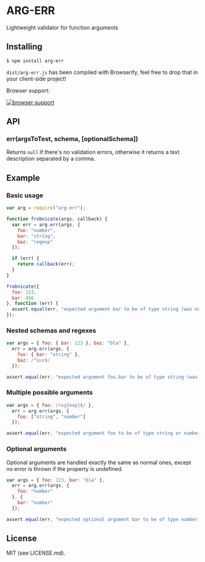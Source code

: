 ARG-ERR
======

Lightweight validator for function arguments

Installing
----

```
$ npm install arg-err
```

`dist/arg-err.js` has been compiled with Browserify, feel free to drop that in your client-side project!

Browser support:

[![browser support](https://ci.testling.com/andrey-p/arg-err.png)
](https://ci.testling.com/andrey-p/arg-err)

API
----

### err(argsToTest, schema, [optionalSchema])

Returns `null` if there's no validation errors, otherwise it returns a text description separated by a comma.

Example
----

### Basic usage

```javascript
var arg = require("arg-err");

function frobnicate(args, callback) {
  var err = arg.err(args, {
    foo: "number",
    bar: "string",
    baz: "regexp"
  });

  if (err) {
    return callback(err);
  }
}

frobnicate({
  foo: 123,
  bar: 456
}, function (err) {
  assert.equal(err, "expected argument bar to be of type string (was number), expected argument baz to be of type regexp");
});
```

### Nested schemas and regexes

```javascript
var args = { foo: { bar: 123 }, baz: "bla" },
  err = arg.err(args, {
    foo: { bar: "string" },
    baz: /^qux$/
  });

assert.equal(err, "expected argument foo.bar to be of type string (was number), expected argument baz to match /^qux$/ (was \"bla\")");
```

### Multiple possible arguments

```javascript
var args = { foo: /reg[exp]$/ },
  err = arg.err(args, {
    foo: ["string", "number"]
  });

assert.equal(err, "expected argument foo to be of type string or number (was regexp)");
```

### Optional arguments

Optional arguments are handled exactly the same as normal ones, except no error is thrown if the property is undefined.

```javascript
var args = { foo: 123, bar: "bla" },
  err = arg.err(args, {
    foo: "number"
  }, {
    bar: "number"
  });

assert.equal(err, "expected optional argument bar to be of type number (was string)");
```

License
----

MIT (see LICENSE.md).
